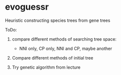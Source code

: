 # evoguessr
Heuristic constructing species trees from gene trees

ToDo:

1. compare different methods of searching tree space:
	  - NNI only, CP only, NNI and CP, maybe another
2. Compare different methods of initial tree

3. Try genetic algorithm from lecture
   
